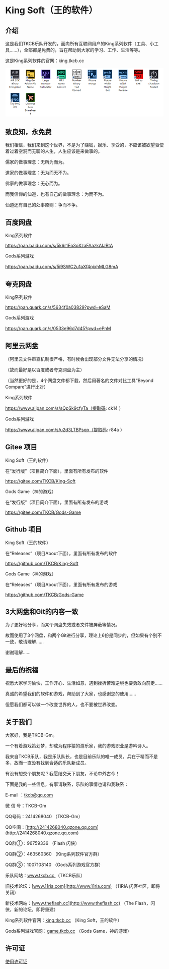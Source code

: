 # King Soft（王的软件）


## 介绍
这是我们TKCB乐队开发的，面向所有互联网用户的King系列软件（工具、小工具……），全部都是免费的，旨在帮助到大家的学习、工作、生活等等。

这是King系列软件的官网：king.tkcb.cc

![所有软件](KingIconAll.png)
　


## 致良知，永免费
我们相信，我们来到这个世界，不是为了赚钱，娱乐、享受的，不应该被欲望驱使着过着空洞而无聊的人生，人生应该是来做事的。

儒家的做事理念：无所为而为。

道家的做事理念：无为而无不为。

佛家的做事理念：无心而为。

而我信仰的仙道，也有自己的做事理念：为而不为。

仙道还有自己的处事原则：争而不争。　



## 百度网盘
King系列软件 

https://pan.baidu.com/s/5k6r1Eo3oXzaFAazkAIJBtA 

Gods系列游戏 

https://pan.baidu.com/s/5i9SWC2u1aXf4pixhMLG8mA 
　


## 夸克网盘
King系列软件 

https://pan.quark.cn/s/5634f0a03829?pwd=eSaM 

Gods系列游戏 

https://pan.quark.cn/s/0533e96d7d45?pwd=ePnM 
　


## 阿里云网盘
（阿里云文件审查机制很严格，有时候会出现部分文件无法分享的情况）

（故而最好是以百度或者夸克网盘为主）

（当然更好的是，4个网盘文件都下载，然后用著名的文件对比工具“Beyond Compare”进行比对）

King系列软件 

https://www.alipan.com/s/sQpSk9cfyTa（提取码: ck14 ） 

Gods系列游戏 

https://www.alipan.com/s/u2d3LTBPsop（提取码: r84a ）



## Gitee 项目
King Soft（王的软件）

在“发行版”（项目简介下面），里面有所有发布的软件

https://gitee.com/TKCB/King-Soft


Gods Game（神的游戏）

在“发行版”（项目简介下面），里面有所有发布的游戏

https://gitee.com/TKCB/Gods-Game


## Github 项目
King Soft（王的软件）

在“Releases”（项目About下面），里面有所有发布的软件

https://github.com/TKCB/King-Soft


Gods Game（神的游戏）

在“Releases”（项目About下面），里面有所有发布的游戏

https://github.com/TKCB/Gods-Game


## 3大网盘和Git的内容一致
为了更好地分享，而某个网盘失效或者文件被屏蔽等情况。

故而使用了3个网盘，和两个Git进行分享，理论上6份是同步的，但如果有个别不一致，敬请理解……

谢谢理解……


## 最后的祝福
祝愿大家学习愉快，工作开心、生活如意，遇到挫折苦难逆境也要勇敢向前走……

真诚的希望我们的软件和游戏，帮助到了大家，也感谢您的使用……

但愿我们都可以做一个改变世界的人，也不要被世界改变。


## 关于我们
大家好，我是TKCB-Gm。

一个有着游戏策划梦，却成为程序猿的游乐家，我的游戏职业是游吟诗人。

我来自TKCB乐队，我是乐队队长，也是目前乐队的唯一成员，兵在于精而不是多，故而一直没有找到合适的乐队新成员。

有没有想交个朋友呢？我愿结交天下朋友，不论中外古今！

下面是我的一些信息，有事请联系，乐队的事情也请和我联系：

E-mail ：tkcb@qq.com

微 信 号：TKCB-Gm

QQ号码：2414268040 （TKCB-Gm）

QQ空间：[http://2414268040.qzone.qq.com](http://2414268040.qzone.qq.com)

QQ群①：96759336 （Flash 闪侠）

QQ群②：463560360 （King系列软件官方群）

QQ群③：1007108140 （Gods系列游戏官方群）

乐队网站：[www.tkcb.cc ](http://www.tkcb.cc) （TKCB乐队）

旧技术论坛：[www.11ria.com](http://www.11ria.com) （11RIA 闪客社区，即将关闭）

新技术网站：[www.theflash.cc](http://www.theflash.cc) （The Flash，闪侠，新的论坛，即将重建）

King系列软件官网：[king.tkcb.cc](http://king.tkcb.cc) （King Soft，王的软件）

Gods系列游戏官网：[game.tkcb.cc](http://game.tkcb.cc) （Gods Game，神的游戏）


## 许可证
[使用许可证](https://github.com/TKCB/King-Soft/blob/main/LICENSE)
